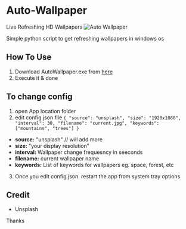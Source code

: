 # Auto-Wallpaper
Live Refreshing HD Wallpapers
![Auto Wallpaper](./icon.ico)

Simple python script to get refreshing wallpapers in windows os

## How To Use
1. Download AutoWallpaper.exe from [here](https://github.com/raj457036/Auto-Wallpaper/blob/master/dist/AutoWallpaper.exe)
2. Execute it & done

## To change config

1. open App location folder
2. edit config.json file
  `
  {
    "source": "unsplash",
    "size": "1920x1080",
    "interval": 30,
    "filename": "current.jpg",
    "keywords": ["mountains", "trees"]
  }
  `
  - **source:** "unsplash" // will add more
  - **size:** "your display resolution"
  - **interval:** Wallpaper change frequesncy in seeconds
  - **filename:** current wallpaper name
  - **keywords:** List of keywords for wallpapers eg. space, forest, etc

3. Once you edit config.json. restart the app from system tray options

## Credit
- Unsplash

Thanks

